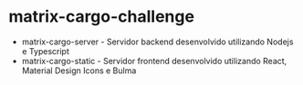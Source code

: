 # matrix-cargo-challenge

* matrix-cargo-server - Servidor backend desenvolvido utilizando Nodejs e Typescript
* matrix-cargo-static - Servidor frontend desenvolvido utilizando React, Material Design Icons e Bulma